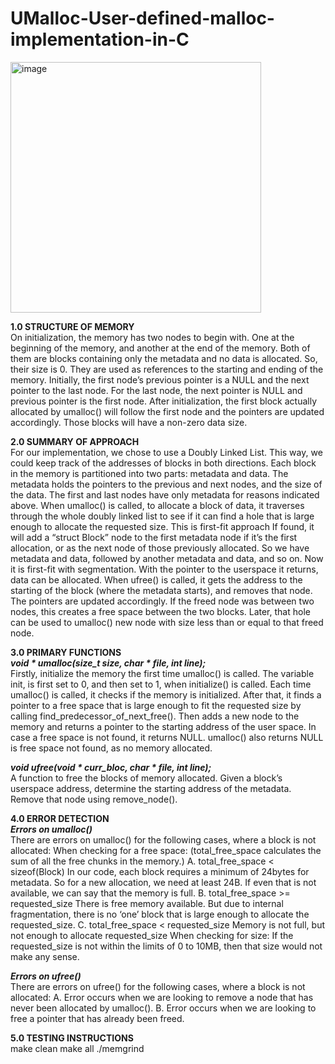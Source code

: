 # UMalloc-User-defined-malloc-implementation-in-C

<img width="401" alt="image" src="https://user-images.githubusercontent.com/67055118/210855234-8d9257e9-531f-48a8-807e-1f496a39be9a.png">

**1.0 STRUCTURE OF MEMORY**<br>
On initialization, the memory has two nodes to begin with. One at the beginning of the memory, and another at the end of the memory. Both of them are blocks containing only the metadata and no data is allocated. So, their size is 0. They are used as references to the starting and ending of the memory.
Initially, the first node’s previous pointer is a NULL and the next pointer to the last node. For the last node, the next pointer is NULL and previous pointer is the first node.
After initialization, the first block actually allocated by umalloc() will follow the first node and the pointers are updated accordingly. Those blocks will have a non-zero data size.

**2.0 SUMMARY OF APPROACH**<br>
For our implementation, we chose to use a Doubly Linked List. This way, we could keep track of the addresses of blocks in both directions. Each block in the memory is partitioned into two parts: metadata and data. The metadata holds the pointers to the previous and next nodes, and the size of the data. The first and last nodes have only metadata for reasons indicated above.
When umalloc() is called, to allocate a block of data, it traverses through the whole doubly linked list to see if it can find a hole that is large enough to allocate the requested size. This is first-fit approach If found, it will add a “struct Block” node to the first metadata node if it’s the first allocation, or as the next node of those previously allocated. So we have metadata and data, followed by another metadata and data, and so on. Now it is first-fit with segmentation. With the pointer to the userspace it returns, data can be allocated. 
When ufree() is called, it gets the address to the starting of the block (where the metadata starts), and removes that node. The pointers are updated accordingly. If the freed node was between two nodes, this creates a free space between the two blocks. Later, that hole can be used to umalloc() new node with size less than or equal to that freed node.

**3.0	 PRIMARY FUNCTIONS**<br>
**_void * umalloc(size_t size, char * file, int line);_**<br>
Firstly, initialize the memory the first time umalloc() is called. The variable init, is first set to 0, and then set to 1, when initialize() is called. Each time umalloc() is called, it checks if the memory is initialized. After that, it finds a pointer to a free space that is large enough to fit the requested size by calling find_predecessor_of_next_free(). Then adds a new node to the memory and returns a pointer to the starting address of the user space. In case a free space is not found, it returns NULL. umalloc() also returns NULL is free space not found, as no memory allocated. 

_**void ufree(void * curr_bloc, char * file, int line);**_<br>
A function to free the blocks of memory allocated. Given a block’s userspace address, determine the starting address of the metadata. Remove that node using remove_node().


**4.0 ERROR DETECTION**<br>
_**Errors on umalloc()**_<br>
There are errors on umalloc() for the following cases, where a block is not allocated:
	When checking for a free space:
	(total_free_space calculates the sum of all the free chunks in the memory.)
A.	total_free_space < sizeof(Block)
In our code, each block requires a minimum of 24bytes for metadata. So for a new allocation, we need at least 24B. If even that is not available, we can say that the memory is full.
B.	total_free_space >= requested_size
There is free memory available. But due to internal fragmentation, there is no ‘one’ block that is large enough to allocate the requested_size.
C.	total_free_space < requested_size
Memory is not full, but not enough to allocate requested_size
When checking for size:
If the requested_size is not within the limits of 0 to 10MB, then that size would not make any sense.

_**Errors on ufree()**_<br>
There are errors on ufree() for the following cases, where a block is not allocated:
A.	Error occurs when we are looking to remove a node that has never been allocated by umalloc().
B.	Error occurs when we are looking to free a pointer that has already been freed.

**5.0 TESTING INSTRUCTIONS**<br>
make clean
make all
./memgrind
